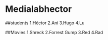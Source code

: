 # Medialabhector
##students
1.Héctor
2.Ani
3.Hugo
4.Lu 

##Movies
1.Shreck
2.Forrest Gump
3.Red
4.Rad
